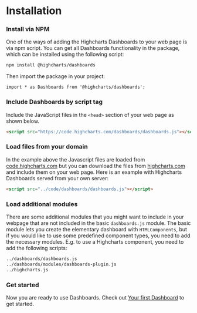Installation
===

### Install via NPM
One of the ways of adding the Highcharts Dashboards to your web page is via npm script. You can get all Dashboards functionality in the package, which can be installed using the following script:
```bash
npm install @highcharts/dashboards
```
Then import the package in your project:
``` JS
import * as Dashboards from '@highcharts/dashboards';
```

### Include Dashboards by script tag
Include the JavaScript files in the `<head>` section of your web page as shown below.

```html
<script src="https://code.highcharts.com/dashboards/dashboards.js"></script>
 ```


### Load files from your domain
In the example above the Javascript files are loaded from [code.highcharts.com](https://code.highcharts.com) but you can download the files from [highcharts.com](https://www.highcharts.com/download/) and include them on your web page. Here is an example with Highcharts Dashboards served from your own server:

```html
<script src="../code/dashboards/dashboards.js"></script>
```
### Load additional modules
There are some additional modules that you might want to include in your webpage that are not included in the basic `dashboards.js` module. The basic module lets you create the elementary dashboard with `HTMLComponents`, but if you would like to use some predefined component types, you need to add the necessary modules. E.g. to use a Highcharts component, you need to add the following scripts:
```html
../dashboards/dashboards.js
../dashboards/modules/dashboards-plugin.js
../highcharts.js
```

### Get started

Now you are ready to use Dashboards. Check out [Your first Dashboard](https://highcharts.com/docs/dashboards/your-first-dashboard) to get started.